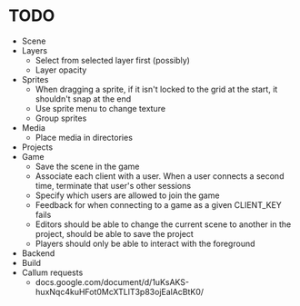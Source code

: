 # TODO

* Scene
* Layers
    * Select from selected layer first (possibly)
    * Layer opacity
* Sprites
    * When dragging a sprite, if it isn't locked to the grid at the start, it
        shouldn't snap at the end
    * Use sprite menu to change texture
    * Group sprites
* Media
    * Place media in directories
* Projects
* Game
    * Save the scene in the game
    * Associate each client with a user. When a user connects a second time,
        terminate that user's other sessions
    * Specify which users are allowed to join the game
    * Feedback for when connecting to a game as a given CLIENT_KEY fails
    * Editors should be able to change the current scene to another in the
        project, should be able to save the project
    * Players should only be able to interact with the foreground
* Backend
* Build
* Callum requests
    * docs.google.com/document/d/1uKsAKS-huxNqc4kuHFot0McXTLlT3p83ojEalAcBtK0/

